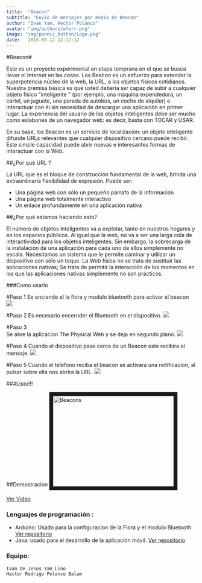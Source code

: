 ```yaml
---
title:  "Beacon"
subtitle: "Envio de mensajes por medio de Beacon"
author: "Ivan Yam, Hector Polanco"
avatar: "img/authors/wferr.png"
image: "img/pannic_button/Logo.png"
date:   2015-05-12 12:12:12
---
```

#Beacon#

Este es un proyecto experimental en etapa temprana en el que se busca llevar el Internet en las cosas.
Los Beacon es un esfuerzo para extender la superpotencia núcleo de la web, la URL, a los objetos físicos cotidianos. Nuestra premisa básica es que usted debería ser capaz de subir a cualquier objeto físico "inteligente " (por ejemplo, una máquina expendedora, un cartel, un juguete, una parada de autobús, un coche de alquiler) e interactuar con él sin necesidad de descargar una aplicación en primer lugar. La experiencia del usuario de los objetos inteligentes debe ser mucho como eslabones de un navegador web: es decir, basta con TOCAR y USAR. 

En su base, los Beacon es un servicio de localización: un objeto inteligente difunde URLs relevantes que cualquier dispositivo cercano puede recibir. Este simple capacidad puede abrir nuevas e interesantes formas de interactuar con la Web.

##¿Por qué URL ?

La URL que es el bloque de construcción fundamental de la web, brinda una extraordinaria flexibilidad de expresión. Puede ser:

* Una página web con sólo un pequeño párrafo de la información
* Una página web totalmente interactivo
* Un enlace profundamente en una aplicación nativa

##¿Por qué estamos haciendo esto?

El número de objetos inteligentes va a explotar, tanto en nuestros hogares y en los espacios públicos. Al igual que la web, no va a ser una larga cola de interactividad para los objetos inteligentes. Sin embargo, la sobrecarga de la instalación de una aplicación para cada uno de ellos simplemente no escala. Necesitamos un sistema que le permite caminar y utilizar un dispositivo con sólo un toque. La Web física no se trata de sustituir las aplicaciones nativas; Se trata de permitir la interacción de los momentos en los que las aplicaciones nativas simplemente no son prácticos.

###Como usarlo

#Paso 1
   Se enciende el la flora y modulo bluetooth para activar el beacon
    <img class="image-center" src="img//Flora.jpg"/>

#Paso 2
   Es necesario encernder el Bluetooth en el dispositivo.
    <img class="image-center" src="img/Beacons/Blue.png"  style="display:inline"/>
   
#Paso 3   
   Se abre la aplicacion The Physical Web y se deja en segundo plano.
    <img class="image-center" src="img/Beacons/App.png"/>

#Paso 4
   Cuando el dispositivo pase cerca de un Beacon este recibira el mensaje.
    <img class="image-center" src="img/Beacons/Caja.png"/>
    
#Paso 5
   Cuando el telefono reciba el beacon se activara una notificacion, al pulsar sobre ella nos abrira la URL.
    <img class="image-center" src="img/Beacons/Notificacion.png"/>

   ###Listo!!!    
   

##Demostracion
  <a href="https://youtu.be/8h5rDCZnrlQ" target="_blank" ><img src="img/Beacons/Video.png" alt="Beacons" width="320" height="240" border="10" /></a>
  
  [Ver Video](https://youtu.be/8h5rDCZnrlQ)

### Lenguajes de programación :
* Arduino: Usado para la configuracion de la Flora y el modulo Bluetooth. [Ver repositorio](https://github.com/IvanJYL/Beacons/tree/master/PhysicalWeb)
* Java: usado para el desarrollo de la aplicación móvil. [Ver repositorio](https://github.com/IvanJYL/Beacons/tree/master/PhysicalWeb)

### Equipo:
    Ivan De Jesus Yam Lino
    Hector Rodrigo Polanco Balam
